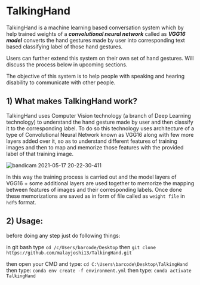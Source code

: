 # TalkingHand
TalkingHand is a machine learning based conversation system which by help trained weights of a ***convolutional neural network*** called as ***VGG16 model*** converts the hand gestures made by user into corresponding text based classifying label of those hand gestures. 

Users can further extend this system on their own set of hand gestures. Will discuss the process below in upcoming sections.

The objective of this system is to help people with speaking and hearing disability to communicate with other people.

## 1) What makes TalkingHand work?
TalkingHand uses Computer Vision technology (a branch of Deep Learning technology) to understand the hand gesture made by user and then classify it to the corresponding label. To do so this technology uses architecture of a type of Convolutional Neural Network known as VGG16 along with few more layers added over it, so as to understand different features of training images and then to map and memorize those features with the provided label of that training image.

![bandicam 2021-05-17 20-22-30-411](https://user-images.githubusercontent.com/71775151/118512165-30449600-b750-11eb-93e5-1a0724a8374c.jpg)

In this way the training process is carried out and the model layers of VGG16 + some additional layers are used together to memorize the mapping between features of images and their corresponding labels. Once done these memorizations are saved as in form of file called as ```weight file``` in ```hdf5``` format.

## 2) Usage:

before doing any step just do following things:

in git bash type ```cd /c/Users/barcode/Desktop```
then ```git clone https://github.com/malayjoshi13/TalkingHand.git```

then open your CMD and type: ```cd C:\Users\barcode\Desktop\TalkingHand```
then type: ```conda env create -f environment.yml```
then type: ```conda activate TalkingHand```







